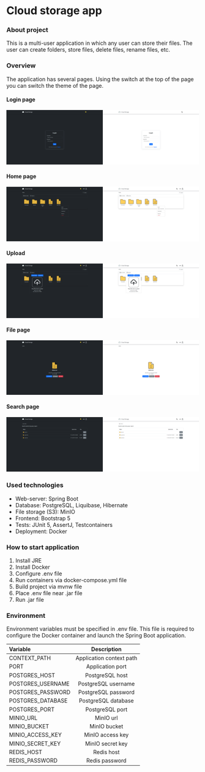 # Cloud storage app

### About project
This is a multi-user application in which any user can store their files. The user can create folders, store files, delete files, rename files, etc.

### Overview
The application has several pages. Using the switch at the top of the page you can switch the theme of the page.

#### Login page
<img src="./images/login_dark.png " alt="image" width="50%" height="auto"><img src="./images/login_light.png " alt="image" width="50%" height="auto">

#### Home page
<img src="./images/home_dark.png " alt="image" width="50%" height="auto"><img src="./images/home_light.png " alt="image" width="50%" height="auto">

#### Upload 
<img src="./images/upload_dark.png " alt="image" width="50%" height="auto"><img src="./images/upload_light.png " alt="image" width="50%" height="auto">

#### File page
<img src="./images/file_dark.png " alt="image" width="50%" height="auto"><img src="./images/file_light.png " alt="image" width="50%" height="auto">

#### Search page
<img src="./images/search_dark.png " alt="image" width="50%" height="auto"><img src="./images/search_light.png " alt="image" width="50%" height="auto">


### Used technologies

- Web-server: Spring Boot
- Database: PostgreSQL, Liquibase, Hibernate
- File storage (S3): MinIO
- Frontend: Bootstrap 5
- Tests: JUnit 5, AssertJ, Testcontainers
- Deployment: Docker

### How to start application

1. Install JRE
2. Install Docker
3. Configure .env file
4. Run containers via docker-compose.yml file
5. Build project via mvnw file
6. Place .env file near .jar file
7. Run .jar file

### Environment
Environment variables must be specified in .env file. This file is required to configure the Docker container and launch the Spring Boot application.

| Variable          |       Description        |
|:------------------|:------------------------:|
| CONTEXT_PATH      | Application context path |
| PORT              |     Application port     |
| POSTGRES_HOST     |     PostgreSQL host      |
| POSTGRES_USERNAME |   PostgreSQL username    |
| POSTGRES_PASSWORD |   PostgreSQL password    |
| POSTGRES_DATABASE |   PostgreSQL database    |
| POSTGRES_PORT     |     PostgreSQL port      |
| MINIO_URL         |        MinIO url         |
| MINIO_BUCKET      |       MinIO bucket       |
| MINIO_ACCESS_KEY  |     MinIO access key     |
| MINIO_SECRET_KEY  |     MinIO secret key     |
| REDIS_HOST        |        Redis host        |
| REDIS_PASSWORD    |      Redis password      |
